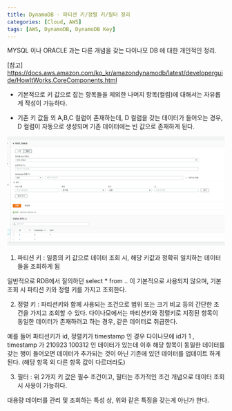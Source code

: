 ```yaml
---
title: DynamoDB - 파티션 키/정렬 키/필터 정리
categories: [Cloud, AWS]
tags: [AWS, DynamoDB, DynamoDB Key]
---
```


MYSQL 이나 ORACLE 과는 다른 개념을 갖는 다이나모 DB 에 대한 개인적인 정리.

[참고] https://docs.aws.amazon.com/ko_kr/amazondynamodb/latest/developerguide/HowItWorks.CoreComponents.html

- 기본적으로 키 값으로 잡는 항목들을 제외한 나머지 항목(컬럼)에 대해서는 자유롭게 작성이 가능하다.

- 기존 키 값들 외 A,B,C 컬럼이 존재하는데, D 컬럼을 갖는 데이터가 들어오는 경우, D 컬럼이 자동으로 생성되며 기존 데이터에는 빈 값으로 존재하게 된다.

![dynamokey1](/assets/img/AWS/dynamokey1.png)

1. 파티션 키 : 일종의 키 값으로 데이터 조회 시, 해당 키값과 정확히 일치하는 데이터들을 조회하게 됨

일반적으로 RDB에서 질의하던 select \* from .. 이 기본적으로 사용되지 않으며, 기본조회 시 파티션 키와 정렬 키를 가지고 조회한다.

2. 정렬 키 : 파티션키와 함께 사용되는 조건으로 범위 또는 크기 비교 등의 간단한 조건을 가지고 조회할 수 있다.
   다이나모에서는 파티션키와 정렬키로 지정된 항목이 동일한 데이터가 존재하려고 하는 경우, 같은 데이터로 취급한다.

예를 들어 파티션키가 id, 정렬키가 timestamp 인 경우
다이나모에 id가 1 , timestamp 가 210923 100312 인 데이터가 있는데
이후 해당 항목이 동일한 데이터를 갖는 행이 들어오면 데이터가 추가되는 것이 아닌 기존에 있던 데이터를 업데이트 하게된다. (해당 항목 외 다른 항목 값이 다르더라도)

3. 필터 : 위 2가지 키 값은 필수 조건이고, 필터는 추가적인 조건 개념으로 데이터 조회 시 사용이 가능하다.

대용량 데이터를 관리 및 조회하는 특성 상, 위와 같은 특징을 갖는게 아닌가 한다.
